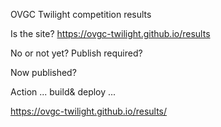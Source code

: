 OVGC Twilight competition results

Is the site? https://ovgc-twilight.github.io/results

No or not yet?
Publish required?

Now published?

Action ... build& deploy ...

https://ovgc-twilight.github.io/results/

